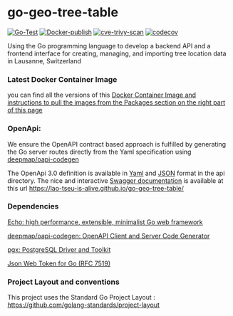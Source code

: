 # go-geo-tree-table
[![Go-Test](https://github.com/lao-tseu-is-alive/go-geo-tree-table/actions/workflows/go.yml/badge.svg)](https://github.com/lao-tseu-is-alive/go-geo-tree-table/actions/workflows/go.yml)
[![Docker-publish](https://github.com/lao-tseu-is-alive/go-geo-tree-table/actions/workflows/docker-publish.yml/badge.svg)](https://github.com/lao-tseu-is-alive/go-geo-tree-table/actions/workflows/docker-publish.yml)
[![cve-trivy-scan](https://github.com/lao-tseu-is-alive/go-geo-tree-table/actions/workflows/trivy-scan.yml/badge.svg)](https://github.com/lao-tseu-is-alive/go-geo-tree-table/actions/workflows/trivy-scan.yml)
[![codecov](https://codecov.io/gh/lao-tseu-is-alive/go-geo-tree-table/branch/main/graph/badge.svg)](https://codecov.io/gh/lao-tseu-is-alive/go-geo-tree-table)

Using the Go programming language to develop a backend API and a frontend interface for creating, managing, and importing tree location data in Lausanne, Switzerland

### Latest Docker Container Image
you can find all the versions of this 
[Docker Container Image and instructions to pull the images from the Packages section on the right part of this page](https://github.com/lao-tseu-is-alive/go-geo-tree-table/pkgs/container/go-geo-tree-table)



### OpenApi:
We ensure the OpenAPI contract based approach is fulfilled 
by generating the Go server routes directly from the Yaml 
specification using 
[deepmap/oapi-codegen](https://github.com/deepmap/oapi-codegen)

The OpenApi 3.0 definition is available in 
[Yaml](https://raw.githubusercontent.com/lao-tseu-is-alive/go-geo-tree-table/refs/heads/main/api/geoTree.yaml) 
and [JSON](https://raw.githubusercontent.com/lao-tseu-is-alive/go-geo-tree-table/refs/heads/main/api/geoTree.json) 
format in the api directory. 
The nice and interactive [Swagger documentation](https://lao-tseu-is-alive.github.io/go-geo-tree-table/) is available at this url  https://lao-tseu-is-alive.github.io/go-geo-tree-table/


### Dependencies
[Echo: high performance, extensible, minimalist Go web framework](https://echo.labstack.com/)

[deepmap/oapi-codegen: OpenAPI Client and Server Code Generator](https://github.com/deepmap/oapi-codegen)

[pgx: PostgreSQL Driver and Toolkit](https://pkg.go.dev/github.com/jackc/pgx)

[Json Web Token for Go (RFC 7519)](https://github.com/cristalhq/jwt)


### Project Layout and conventions
This project uses the Standard Go Project Layout : https://github.com/golang-standards/project-layout
